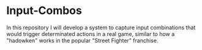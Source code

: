 # Input-Combos
In this repository I will develop a system to capture input combinations that would trigger determinated actions in a real game, similar to how a "hadowken" works in the popular "Street Fighter" franchise. 
